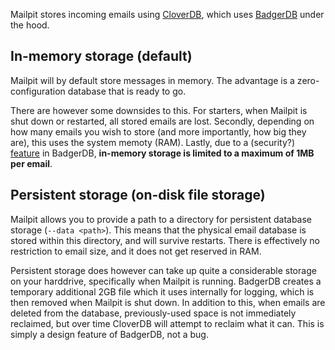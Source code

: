 Mailpit stores incoming emails using [CloverDB](https://github.com/ostafen/clover), which uses [BadgerDB](https://github.com/dgraph-io/badger) under the hood.

## In-memory storage (default)

Mailpit will by default store messages in memory. The advantage is a zero-configuration database that is ready to go. 

There are however some downsides to this. For starters, when Mailpit is shut down or restarted, all stored emails are lost. Secondly, depending on how many emails you wish to store (and more importantly, how big they are), this uses the system memoty (RAM). Lastly, due to a (security?) [feature](https://github.com/dgraph-io/badger/issues/60) in BadgerDB, **in-memory storage is limited to a maximum of 1MB per email**.

## Persistent storage (on-disk file storage)

Mailpit allows you to provide a path to a directory for persistent database storage (`--data <path>`). This means that the physical email database is stored within this directory, and will survive restarts. There is effectively no restriction to email size, and it does not get reserved in RAM.

Persistent storage does however can take up quite a considerable storage on your harddrive, specifically when Mailpit is running. BadgerDB creates a temporary additional 2GB file which it uses internally for logging, which is then removed when Mailpit is shut down. In addition to this, when emails are deleted from the database, previously-used space is not immediately reclaimed, but over time CloverDB will attempt to reclaim what it can. This is simply a design feature of BadgerDB, not a bug.
